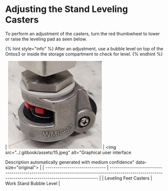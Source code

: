 # Adjusting the Stand Leveling Casters

To perform an adjustment of the casters, turn the red thumbwheel to lower or raise the leveling pad as seen below.

{% hint style="info" %}
After an adjustment, use a bubble level on top of the Ontos3 or inside the storage compartment to check for level.
{% endhint %}

| ![](../.gitbook/assets/14.png) | <img src="../.gitbook/assets/15.jpeg" alt="Graphical user interface

Description automatically generated with medium confidence" data-size="original"> |
| ------------------------------ | ------------------------------------------------------------------------------------------------------------------------------------------------------ |
| Leveling Feet Casters          | Work Stand Bubble Level                                                                                                                                |

